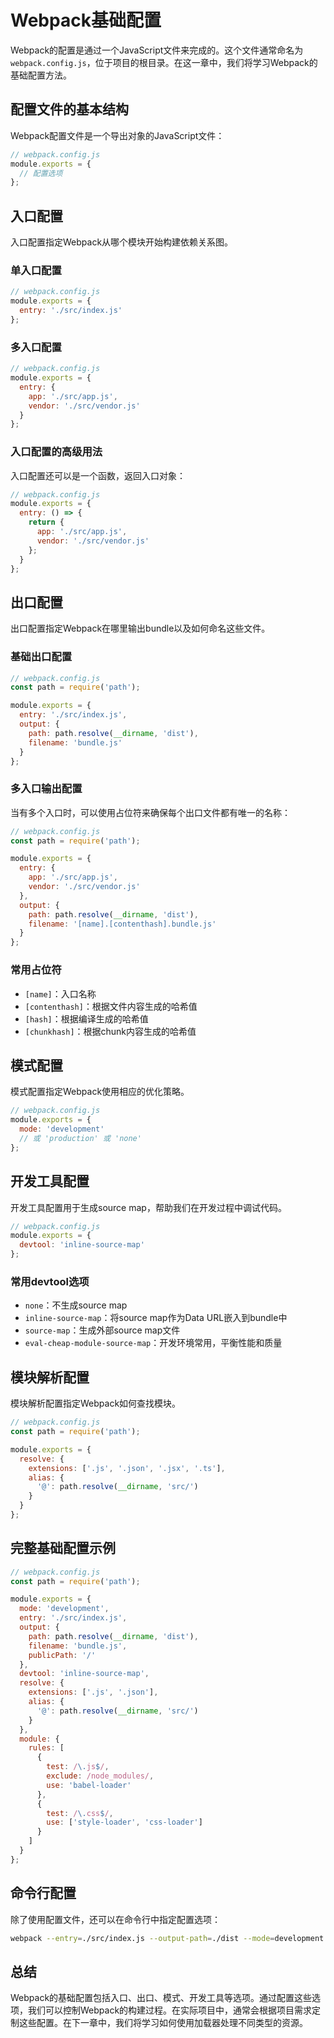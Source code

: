 # Webpack基础配置

Webpack的配置是通过一个JavaScript文件来完成的。这个文件通常命名为`webpack.config.js`，位于项目的根目录。在这一章中，我们将学习Webpack的基础配置方法。

## 配置文件的基本结构

Webpack配置文件是一个导出对象的JavaScript文件：

```javascript
// webpack.config.js
module.exports = {
  // 配置选项
};
```

## 入口配置

入口配置指定Webpack从哪个模块开始构建依赖关系图。

### 单入口配置

```javascript
// webpack.config.js
module.exports = {
  entry: './src/index.js'
};
```

### 多入口配置

```javascript
// webpack.config.js
module.exports = {
  entry: {
    app: './src/app.js',
    vendor: './src/vendor.js'
  }
};
```

### 入口配置的高级用法

入口配置还可以是一个函数，返回入口对象：

```javascript
// webpack.config.js
module.exports = {
  entry: () => {
    return {
      app: './src/app.js',
      vendor: './src/vendor.js'
    };
  }
};
```

## 出口配置

出口配置指定Webpack在哪里输出bundle以及如何命名这些文件。

### 基础出口配置

```javascript
// webpack.config.js
const path = require('path');

module.exports = {
  entry: './src/index.js',
  output: {
    path: path.resolve(__dirname, 'dist'),
    filename: 'bundle.js'
  }
};
```

### 多入口输出配置

当有多个入口时，可以使用占位符来确保每个出口文件都有唯一的名称：

```javascript
// webpack.config.js
const path = require('path');

module.exports = {
  entry: {
    app: './src/app.js',
    vendor: './src/vendor.js'
  },
  output: {
    path: path.resolve(__dirname, 'dist'),
    filename: '[name].[contenthash].bundle.js'
  }
};
```

### 常用占位符

- `[name]`：入口名称
- `[contenthash]`：根据文件内容生成的哈希值
- `[hash]`：根据编译生成的哈希值
- `[chunkhash]`：根据chunk内容生成的哈希值

## 模式配置

模式配置指定Webpack使用相应的优化策略。

```javascript
// webpack.config.js
module.exports = {
  mode: 'development'
  // 或 'production' 或 'none'
};
```

## 开发工具配置

开发工具配置用于生成source map，帮助我们在开发过程中调试代码。

```javascript
// webpack.config.js
module.exports = {
  devtool: 'inline-source-map'
};
```

### 常用devtool选项

- `none`：不生成source map
- `inline-source-map`：将source map作为Data URL嵌入到bundle中
- `source-map`：生成外部source map文件
- `eval-cheap-module-source-map`：开发环境常用，平衡性能和质量

## 模块解析配置

模块解析配置指定Webpack如何查找模块。

```javascript
// webpack.config.js
const path = require('path');

module.exports = {
  resolve: {
    extensions: ['.js', '.json', '.jsx', '.ts'],
    alias: {
      '@': path.resolve(__dirname, 'src/')
    }
  }
};
```

## 完整基础配置示例

```javascript
// webpack.config.js
const path = require('path');

module.exports = {
  mode: 'development',
  entry: './src/index.js',
  output: {
    path: path.resolve(__dirname, 'dist'),
    filename: 'bundle.js',
    publicPath: '/'
  },
  devtool: 'inline-source-map',
  resolve: {
    extensions: ['.js', '.json'],
    alias: {
      '@': path.resolve(__dirname, 'src/')
    }
  },
  module: {
    rules: [
      {
        test: /\.js$/,
        exclude: /node_modules/,
        use: 'babel-loader'
      },
      {
        test: /\.css$/,
        use: ['style-loader', 'css-loader']
      }
    ]
  }
};
```

## 命令行配置

除了使用配置文件，还可以在命令行中指定配置选项：

```bash
webpack --entry=./src/index.js --output-path=./dist --mode=development
```

## 总结

Webpack的基础配置包括入口、出口、模式、开发工具等选项。通过配置这些选项，我们可以控制Webpack的构建过程。在实际项目中，通常会根据项目需求定制这些配置。在下一章中，我们将学习如何使用加载器处理不同类型的资源。